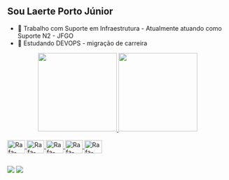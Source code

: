 ## Sou Laerte Porto Júnior

- 🔭 Trabalho com Suporte em Infraestrutura - Atualmente atuando como Suporte N2 - JFGO
- 🌱 Estudando DEVOPS - migração de carreira

<div align="center">
  <a href="https://github.com/laertep">
  <img height="180em" src="https://github-readme-stats.vercel.app/api?username=laertep&show_icons=true&theme=dark&include_all_commits=true&count_private=true"/>
  <img height="180em" src="https://github-readme-stats.vercel.app/api/top-langs/?username=laertep&layout=compact&langs_count=7&theme=dark"/>
</div>

<div style="display: inline_block"><br>
  <img align="center" alt="Rafa-Csharp" height="30" width="40"src="https://cdn.jsdelivr.net/gh/devicons/devicon/icons/azure/azure-original-wordmark.svg" />        
  <img align="center" alt="Rafa-Csharp" height="30" width="40"src="https://cdn.jsdelivr.net/gh/devicons/devicon/icons/ansible/ansible-original-wordmark.svg" />
  <img align="center" alt="Rafa-Csharp" height="30" width="40"src="https://cdn.jsdelivr.net/gh/devicons/devicon/icons/docker/docker-original-wordmark.svg" />
  <img align="center" alt="Rafa-Csharp" height="30" width="40"src="https://cdn.jsdelivr.net/gh/devicons/devicon/icons/linux/linux-original.svg" />
  <img align="center" alt="Rafa-Csharp" height="30" width="40"src="https://cdn.jsdelivr.net/gh/devicons/devicon/icons/terraform/terraform-original-wordmark.svg" />
                  
</div>       

##
 
<div> 
  <a href = "mailto:laertep@gmail.com"><img src="https://img.shields.io/badge/-Gmail-%23333?style=for-the-badge&logo=gmail&logoColor=white" target="_blank"></a>
  <a href="https://linkedin.com/in/laerte-analistainfra" target="_blank"><img src="https://img.shields.io/badge/-LinkedIn-%230077B5?style=for-the-badge&logo=linkedin&logoColor=white" target="_blank"></a> 
  
</div>


